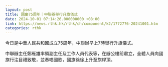 ```yaml
---
layout: post
title: 國慶75周年｜中聯辦舉行升旗儀式
date: 2024-10-01 07:14:26.000000000 +08:00
link: https://news.rthk.hk/rthk/ch/component/k2/1772776-20241001.htm
categories: rthk
---
```


今日是中華人民共和國成立75周年，中聯辦早上7時舉行升旗儀式。

中聯辦主任鄭雁雄率領副主任及工作人員代表等，在辦公樓前肅立，全體人員向國旗行注目禮致敬，並奏唱國歌，國旗徐徐上升至旗桿頂。
